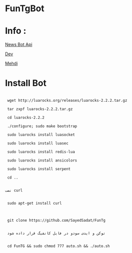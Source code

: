 # FunTgBot

# Info :
[News Bot Api](https://t.me/NewsBotApi)

[Dev](https://t.me/Bot_Api)

[Mehdi](https://t.me/Nero_dev)

# Install Bot



```

 wget http://luarocks.org/releases/luarocks-2.2.2.tar.gz

 tar zxpf luarocks-2.2.2.tar.gz

 cd luarocks-2.2.2

 ./configure; sudo make bootstrap

 sudo luarocks install luasocket

 sudo luarocks install luasec

 sudo luarocks install redis-lua

 sudo luarocks install ansicolors

 sudo luarocks install serpent

 cd ..


نصب curl


 sudo apt-get install curl



 git clone https://github.com/SayedSadat/FunTg
 
 
 توکن و ایدی سودو در فایل کانفیگ قرار داده شود


 cd FunTG && sudo chmod 777 auto.sh && ./auto.sh
 


````

